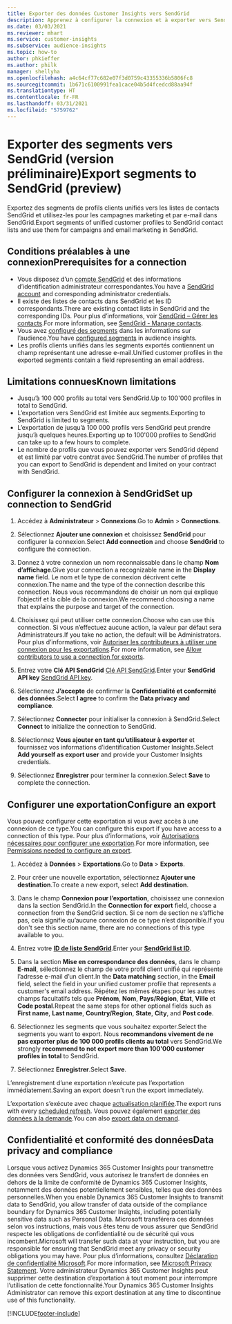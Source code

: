 ```yaml
---
title: Exporter des données Customer Insights vers SendGrid
description: Apprenez à configurer la connexion et à exporter vers SendGrid.
ms.date: 03/03/2021
ms.reviewer: mhart
ms.service: customer-insights
ms.subservice: audience-insights
ms.topic: how-to
author: phkieffer
ms.author: philk
manager: shellyha
ms.openlocfilehash: a4c64cf77c682e07f3d0759c43355336b5806fc8
ms.sourcegitcommit: 1b671c6100991fea1cace04b5d4fcedcd88aa94f
ms.translationtype: HT
ms.contentlocale: fr-FR
ms.lasthandoff: 03/31/2021
ms.locfileid: "5759762"
---
```

# <a name="export-segments-to-sendgrid-preview"></a><span data-ttu-id="2ac19-103">Exporter des segments vers SendGrid (version préliminaire)</span><span class="sxs-lookup"><span data-stu-id="2ac19-103">Export segments to SendGrid (preview)</span></span>

<span data-ttu-id="2ac19-104">Exportez des segments de profils clients unifiés vers les listes de contacts SendGrid et utilisez-les pour les campagnes marketing et par e-mail dans SendGrid.</span><span class="sxs-lookup"><span data-stu-id="2ac19-104">Export segments of unified customer profiles to SendGrid contact lists and use them for campaigns and email marketing in SendGrid.</span></span> 

## <a name="prerequisites-for-a-connection"></a><span data-ttu-id="2ac19-105">Conditions préalables à une connexion</span><span class="sxs-lookup"><span data-stu-id="2ac19-105">Prerequisites for a connection</span></span>

-   <span data-ttu-id="2ac19-106">Vous disposez d’un [compte SendGrid](https://sendgrid.com/) et des informations d’identification administrateur correspondantes.</span><span class="sxs-lookup"><span data-stu-id="2ac19-106">You have a [SendGrid account](https://sendgrid.com/) and corresponding administrator credentials.</span></span>
-   <span data-ttu-id="2ac19-107">Il existe des listes de contacts dans SendGrid et les ID correspondants.</span><span class="sxs-lookup"><span data-stu-id="2ac19-107">There are existing contact lists in SendGrid and the corresponding IDs.</span></span> <span data-ttu-id="2ac19-108">Pour plus d’informations, voir [SendGrid – Gérer les contacts](https://sendgrid.com/docs/ui/managing-contacts/create-and-manage-contacts/#manage-contacts).</span><span class="sxs-lookup"><span data-stu-id="2ac19-108">For more information, see [SendGrid - Manage contacts](https://sendgrid.com/docs/ui/managing-contacts/create-and-manage-contacts/#manage-contacts).</span></span>
-   <span data-ttu-id="2ac19-109">Vous avez [configuré des segments](segments.md) dans les informations sur l’audience.</span><span class="sxs-lookup"><span data-stu-id="2ac19-109">You have [configured segments](segments.md) in audience insights.</span></span>
-   <span data-ttu-id="2ac19-110">Les profils clients unifiés dans les segments exportés contiennent un champ représentant une adresse e-mail.</span><span class="sxs-lookup"><span data-stu-id="2ac19-110">Unified customer profiles in the exported segments contain a field representing an email address.</span></span>

## <a name="known-limitations"></a><span data-ttu-id="2ac19-111">Limitations connues</span><span class="sxs-lookup"><span data-stu-id="2ac19-111">Known limitations</span></span>

- <span data-ttu-id="2ac19-112">Jusqu’à 100 000 profils au total vers SendGrid.</span><span class="sxs-lookup"><span data-stu-id="2ac19-112">Up to 100'000 profiles in total to SendGrid.</span></span>
- <span data-ttu-id="2ac19-113">L’exportation vers SendGrid est limitée aux segments.</span><span class="sxs-lookup"><span data-stu-id="2ac19-113">Exporting to SendGrid is limited to segments.</span></span>
- <span data-ttu-id="2ac19-114">L’exportation de jusqu’à 100 000 profils vers SendGrid peut prendre jusqu’à quelques heures.</span><span class="sxs-lookup"><span data-stu-id="2ac19-114">Exporting up to 100'000 profiles to SendGrid can take up to a few hours to complete.</span></span> 
- <span data-ttu-id="2ac19-115">Le nombre de profils que vous pouvez exporter vers SendGrid dépend et est limité par votre contrat avec SendGrid.</span><span class="sxs-lookup"><span data-stu-id="2ac19-115">The number of profiles that you can export to SendGrid is dependent and limited on your contract with SendGrid.</span></span>

## <a name="set-up-connection-to-sendgrid"></a><span data-ttu-id="2ac19-116">Configurer la connexion à SendGrid</span><span class="sxs-lookup"><span data-stu-id="2ac19-116">Set up connection to SendGrid</span></span>

1. <span data-ttu-id="2ac19-117">Accédez à **Administrateur** > **Connexions**.</span><span class="sxs-lookup"><span data-stu-id="2ac19-117">Go to **Admin** > **Connections**.</span></span>

1. <span data-ttu-id="2ac19-118">Sélectionnez **Ajouter une connexion** et choisissez **SendGrid** pour configurer la connexion.</span><span class="sxs-lookup"><span data-stu-id="2ac19-118">Select **Add connection** and choose **SendGrid** to configure the connection.</span></span>

1. <span data-ttu-id="2ac19-119">Donnez à votre connexion un nom reconnaissable dans le champ **Nom d’affichage**.</span><span class="sxs-lookup"><span data-stu-id="2ac19-119">Give your connection a recognizable name in the **Display name** field.</span></span> <span data-ttu-id="2ac19-120">Le nom et le type de connexion décrivent cette connexion.</span><span class="sxs-lookup"><span data-stu-id="2ac19-120">The name and the type of the connection describe this connection.</span></span> <span data-ttu-id="2ac19-121">Nous vous recommandons de choisir un nom qui explique l’objectif et la cible de la connexion.</span><span class="sxs-lookup"><span data-stu-id="2ac19-121">We recommend choosing a name that explains the purpose and target of the connection.</span></span>

1. <span data-ttu-id="2ac19-122">Choisissez qui peut utiliser cette connexion.</span><span class="sxs-lookup"><span data-stu-id="2ac19-122">Choose who can use this connection.</span></span> <span data-ttu-id="2ac19-123">Si vous n’effectuez aucune action, la valeur par défaut sera Administrateurs.</span><span class="sxs-lookup"><span data-stu-id="2ac19-123">If you take no action, the default will be Administrators.</span></span> <span data-ttu-id="2ac19-124">Pour plus d’informations, voir [Autoriser les contributeurs à utiliser une connexion pour les exportations](connections.md#allow-contributors-to-use-a-connection-for-exports).</span><span class="sxs-lookup"><span data-stu-id="2ac19-124">For more information, see [Allow contributors to use a connection for exports](connections.md#allow-contributors-to-use-a-connection-for-exports).</span></span>

1. <span data-ttu-id="2ac19-125">Entrez votre **Clé API SendGrid** [Clé API SendGrid](https://sendgrid.com/docs/ui/account-and-settings/api-keys/).</span><span class="sxs-lookup"><span data-stu-id="2ac19-125">Enter your **SendGrid API key** [SendGrid API key](https://sendgrid.com/docs/ui/account-and-settings/api-keys/).</span></span>

1. <span data-ttu-id="2ac19-126">Sélectionnez **J’accepte** de confirmer la **Confidentialité et conformité des données**.</span><span class="sxs-lookup"><span data-stu-id="2ac19-126">Select **I agree** to confirm the **Data privacy and compliance**.</span></span>

1. <span data-ttu-id="2ac19-127">Sélectionnez **Connecter** pour initialiser la connexion à SendGrid.</span><span class="sxs-lookup"><span data-stu-id="2ac19-127">Select **Connect** to initialize the connection to SendGrid.</span></span>

1. <span data-ttu-id="2ac19-128">Sélectionnez **Vous ajouter en tant qu’utilisateur à exporter** et fournissez vos informations d’identification Customer Insights.</span><span class="sxs-lookup"><span data-stu-id="2ac19-128">Select **Add yourself as export user** and provide your Customer Insights credentials.</span></span>

1. <span data-ttu-id="2ac19-129">Sélectionnez **Enregistrer** pour terminer la connexion.</span><span class="sxs-lookup"><span data-stu-id="2ac19-129">Select **Save** to complete the connection.</span></span>

## <a name="configure-an-export"></a><span data-ttu-id="2ac19-130">Configurer une exportation</span><span class="sxs-lookup"><span data-stu-id="2ac19-130">Configure an export</span></span>

<span data-ttu-id="2ac19-131">Vous pouvez configurer cette exportation si vous avez accès à une connexion de ce type.</span><span class="sxs-lookup"><span data-stu-id="2ac19-131">You can configure this export if you have access to a connection of this type.</span></span> <span data-ttu-id="2ac19-132">Pour plus d’informations, voir [Autorisations nécessaires pour configurer une exportation](export-destinations.md#set-up-a-new-export).</span><span class="sxs-lookup"><span data-stu-id="2ac19-132">For more information, see [Permissions needed to configure an export](export-destinations.md#set-up-a-new-export).</span></span>

1. <span data-ttu-id="2ac19-133">Accédez à **Données** > **Exportations**.</span><span class="sxs-lookup"><span data-stu-id="2ac19-133">Go to **Data** > **Exports**.</span></span>

1. <span data-ttu-id="2ac19-134">Pour créer une nouvelle exportation, sélectionnez **Ajouter une destination**.</span><span class="sxs-lookup"><span data-stu-id="2ac19-134">To create a new export, select **Add destination**.</span></span>

1. <span data-ttu-id="2ac19-135">Dans le champ **Connexion pour l’exportation**, choisissez une connexion dans la section SendGrid.</span><span class="sxs-lookup"><span data-stu-id="2ac19-135">In the **Connection for export** field, choose a connection from the SendGrid section.</span></span> <span data-ttu-id="2ac19-136">Si ce nom de section ne s’affiche pas, cela signifie qu’aucune connexion de ce type n’est disponible.</span><span class="sxs-lookup"><span data-stu-id="2ac19-136">If you don't see this section name, there are no connections of this type available to you.</span></span>

1. <span data-ttu-id="2ac19-137">Entrez votre **[ID de liste SendGrid](https://sendgrid.com/docs/ui/managing-contacts/create-and-manage-contacts/#manage-contacts)**.</span><span class="sxs-lookup"><span data-stu-id="2ac19-137">Enter your **[SendGrid list ID](https://sendgrid.com/docs/ui/managing-contacts/create-and-manage-contacts/#manage-contacts)**.</span></span>

1. <span data-ttu-id="2ac19-138">Dans la section **Mise en correspondance des données**, dans le champ **E-mail**, sélectionnez le champ de votre profil client unifié qui représente l’adresse e-mail d’un client.</span><span class="sxs-lookup"><span data-stu-id="2ac19-138">In the **Data matching** section, in the **Email** field, select the field in your unified customer profile that represents a customer's email address.</span></span> <span data-ttu-id="2ac19-139">Répétez les mêmes étapes pour les autres champs facultatifs tels que **Prénom**, **Nom**, **Pays/Région**, **État**, **Ville** et **Code postal**.</span><span class="sxs-lookup"><span data-stu-id="2ac19-139">Repeat the same steps for other optional fields such as **First name**, **Last name**, **Country/Region**, **State**, **City**, and **Post code**.</span></span>

1. <span data-ttu-id="2ac19-140">Sélectionnez les segments que vous souhaitez exporter.</span><span class="sxs-lookup"><span data-stu-id="2ac19-140">Select the segments you want to export.</span></span> <span data-ttu-id="2ac19-141">Nous **recommandons vivement de ne pas exporter plus de 100 000 profils clients au total** vers SendGrid.</span><span class="sxs-lookup"><span data-stu-id="2ac19-141">We strongly **recommend to not export more than 100'000 customer profiles in total** to SendGrid.</span></span> 

1. <span data-ttu-id="2ac19-142">Sélectionnez **Enregistrer**.</span><span class="sxs-lookup"><span data-stu-id="2ac19-142">Select **Save**.</span></span>

<span data-ttu-id="2ac19-143">L’enregistrement d’une exportation n’exécute pas l’exportation immédiatement.</span><span class="sxs-lookup"><span data-stu-id="2ac19-143">Saving an export doesn't run the export immediately.</span></span>

<span data-ttu-id="2ac19-144">L’exportation s’exécute avec chaque [actualisation planifiée](system.md#schedule-tab).</span><span class="sxs-lookup"><span data-stu-id="2ac19-144">The export runs with every [scheduled refresh](system.md#schedule-tab).</span></span> <span data-ttu-id="2ac19-145">Vous pouvez également [exporter des données à la demande](export-destinations.md#run-exports-on-demand).</span><span class="sxs-lookup"><span data-stu-id="2ac19-145">You can also [export data on demand](export-destinations.md#run-exports-on-demand).</span></span> 

## <a name="data-privacy-and-compliance"></a><span data-ttu-id="2ac19-146">Confidentialité et conformité des données</span><span class="sxs-lookup"><span data-stu-id="2ac19-146">Data privacy and compliance</span></span>

<span data-ttu-id="2ac19-147">Lorsque vous activez Dynamics 365 Customer Insights pour transmettre des données vers SendGrid, vous autorisez le transfert de données en dehors de la limite de conformité de Dynamics 365 Customer Insights, notamment des données potentiellement sensibles, telles que des données personnelles.</span><span class="sxs-lookup"><span data-stu-id="2ac19-147">When you enable Dynamics 365 Customer Insights to transmit data to SendGrid, you allow transfer of data outside of the compliance boundary for Dynamics 365 Customer Insights, including potentially sensitive data such as Personal Data.</span></span> <span data-ttu-id="2ac19-148">Microsoft transférera ces données selon vos instructions, mais vous êtes tenu de vous assurer que SendGrid respecte les obligations de confidentialité ou de sécurité qui vous incombent.</span><span class="sxs-lookup"><span data-stu-id="2ac19-148">Microsoft will transfer such data at your instruction, but you are responsible for ensuring that SendGrid meet any privacy or security obligations you may have.</span></span> <span data-ttu-id="2ac19-149">Pour plus d’informations, consultez [Déclaration de confidentialité Microsoft](https://go.microsoft.com/fwlink/?linkid=396732).</span><span class="sxs-lookup"><span data-stu-id="2ac19-149">For more information, see [Microsoft Privacy Statement](https://go.microsoft.com/fwlink/?linkid=396732).</span></span>
<span data-ttu-id="2ac19-150">Votre administrateur Dynamics 365 Customer Insights peut supprimer cette destination d’exportation à tout moment pour interrompre l’utilisation de cette fonctionnalité.</span><span class="sxs-lookup"><span data-stu-id="2ac19-150">Your Dynamics 365 Customer Insights Administrator can remove this export destination at any time to discontinue use of this functionality.</span></span>


[!INCLUDE[footer-include](../includes/footer-banner.md)]